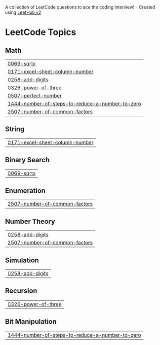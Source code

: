 A collection of LeetCode questions to ace the coding interview! - Created using [LeetHub v2](https://github.com/arunbhardwaj/LeetHub-2.0)
<!---LeetCode Topics Start-->
# LeetCode Topics
## Math
|  |
| ------- |
| [0069-sqrtx](https://github.com/shruthireddy-1505/september_2025/tree/master/0069-sqrtx) |
| [0171-excel-sheet-column-number](https://github.com/shruthireddy-1505/september_2025/tree/master/0171-excel-sheet-column-number) |
| [0258-add-digits](https://github.com/shruthireddy-1505/september_2025/tree/master/0258-add-digits) |
| [0326-power-of-three](https://github.com/shruthireddy-1505/september_2025/tree/master/0326-power-of-three) |
| [0507-perfect-number](https://github.com/shruthireddy-1505/september_2025/tree/master/0507-perfect-number) |
| [1444-number-of-steps-to-reduce-a-number-to-zero](https://github.com/shruthireddy-1505/september_2025/tree/master/1444-number-of-steps-to-reduce-a-number-to-zero) |
| [2507-number-of-common-factors](https://github.com/shruthireddy-1505/september_2025/tree/master/2507-number-of-common-factors) |
## String
|  |
| ------- |
| [0171-excel-sheet-column-number](https://github.com/shruthireddy-1505/september_2025/tree/master/0171-excel-sheet-column-number) |
## Binary Search
|  |
| ------- |
| [0069-sqrtx](https://github.com/shruthireddy-1505/september_2025/tree/master/0069-sqrtx) |
## Enumeration
|  |
| ------- |
| [2507-number-of-common-factors](https://github.com/shruthireddy-1505/september_2025/tree/master/2507-number-of-common-factors) |
## Number Theory
|  |
| ------- |
| [0258-add-digits](https://github.com/shruthireddy-1505/september_2025/tree/master/0258-add-digits) |
| [2507-number-of-common-factors](https://github.com/shruthireddy-1505/september_2025/tree/master/2507-number-of-common-factors) |
## Simulation
|  |
| ------- |
| [0258-add-digits](https://github.com/shruthireddy-1505/september_2025/tree/master/0258-add-digits) |
## Recursion
|  |
| ------- |
| [0326-power-of-three](https://github.com/shruthireddy-1505/september_2025/tree/master/0326-power-of-three) |
## Bit Manipulation
|  |
| ------- |
| [1444-number-of-steps-to-reduce-a-number-to-zero](https://github.com/shruthireddy-1505/september_2025/tree/master/1444-number-of-steps-to-reduce-a-number-to-zero) |
<!---LeetCode Topics End-->